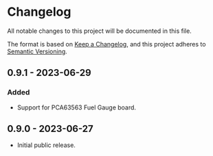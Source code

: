 # Changelog

All notable changes to this project will be documented in this file.

The format is based on [Keep a Changelog](https://keepachangelog.com/en/1.0.0/),
and this project adheres to
[Semantic Versioning](https://semver.org/spec/v2.0.0.html).

## 0.9.1 - 2023-06-29

### Added

-   Support for PCA63563 Fuel Gauge board.

## 0.9.0 - 2023-06-27

-   Initial public release.
